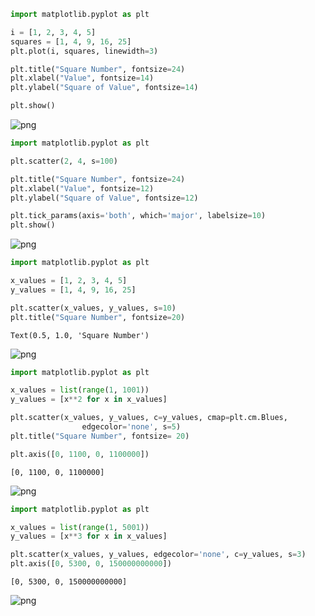 

```python
import matplotlib.pyplot as plt

i = [1, 2, 3, 4, 5]
squares = [1, 4, 9, 16, 25]
plt.plot(i, squares, linewidth=3)

plt.title("Square Number", fontsize=24)
plt.xlabel("Value", fontsize=14)
plt.ylabel("Square of Value", fontsize=14)

plt.show()
```


![png](output_0_0.png)



```python
import matplotlib.pyplot as plt

plt.scatter(2, 4, s=100)

plt.title("Square Number", fontsize=24)
plt.xlabel("Value", fontsize=12)
plt.ylabel("Square of Value", fontsize=12)

plt.tick_params(axis='both', which='major', labelsize=10)
plt.show()
```


![png](output_1_0.png)



```python
import matplotlib.pyplot as plt

x_values = [1, 2, 3, 4, 5]
y_values = [1, 4, 9, 16, 25]

plt.scatter(x_values, y_values, s=10)
plt.title("Square Number", fontsize=20)
```




    Text(0.5, 1.0, 'Square Number')




![png](output_2_1.png)



```python
import matplotlib.pyplot as plt

x_values = list(range(1, 1001))
y_values = [x**2 for x in x_values]

plt.scatter(x_values, y_values, c=y_values, cmap=plt.cm.Blues,
                edgecolor='none', s=5)
plt.title("Square Number", fontsize= 20)

plt.axis([0, 1100, 0, 1100000])
```




    [0, 1100, 0, 1100000]




![png](output_3_1.png)



```python
import matplotlib.pyplot as plt

x_values = list(range(1, 5001))
y_values = [x**3 for x in x_values]

plt.scatter(x_values, y_values, edgecolor='none', c=y_values, s=3)
plt.axis([0, 5300, 0, 150000000000])


```




    [0, 5300, 0, 150000000000]




![png](output_4_1.png)

